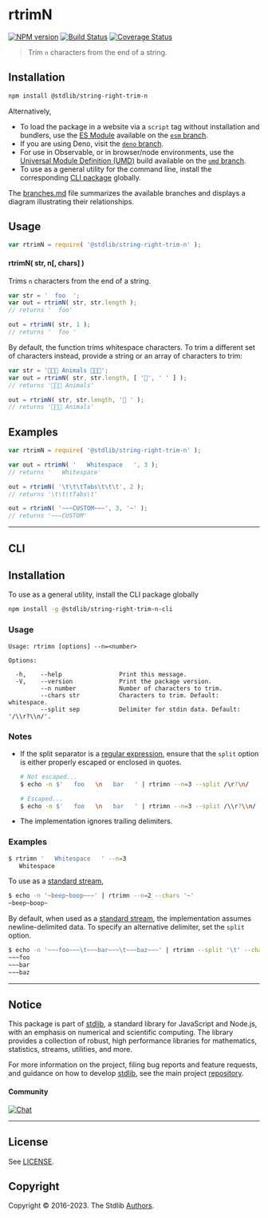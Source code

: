 <!--

@license Apache-2.0

Copyright (c) 2021 The Stdlib Authors.

Licensed under the Apache License, Version 2.0 (the "License");
you may not use this file except in compliance with the License.
You may obtain a copy of the License at

   http://www.apache.org/licenses/LICENSE-2.0

Unless required by applicable law or agreed to in writing, software
distributed under the License is distributed on an "AS IS" BASIS,
WITHOUT WARRANTIES OR CONDITIONS OF ANY KIND, either express or implied.
See the License for the specific language governing permissions and
limitations under the License.

-->

# rtrimN

[![NPM version][npm-image]][npm-url] [![Build Status][test-image]][test-url] [![Coverage Status][coverage-image]][coverage-url] <!-- [![dependencies][dependencies-image]][dependencies-url] -->

> Trim `n` characters from the end of a string.

<!-- Section to include introductory text. Make sure to keep an empty line after the intro `section` element and another before the `/section` close. -->

<section class="intro">

</section>

<!-- /.intro -->

<!-- Package usage documentation. -->

<section class="installation">

## Installation

```bash
npm install @stdlib/string-right-trim-n
```

Alternatively,

-   To load the package in a website via a `script` tag without installation and bundlers, use the [ES Module][es-module] available on the [`esm` branch][esm-url].
-   If you are using Deno, visit the [`deno` branch][deno-url].
-   For use in Observable, or in browser/node environments, use the [Universal Module Definition (UMD)][umd] build available on the [`umd` branch][umd-url].
-   To use as a general utility for the command line, install the corresponding [CLI package][cli-section] globally.

The [branches.md][branches-url] file summarizes the available branches and displays a diagram illustrating their relationships.

</section>

<section class="usage">

## Usage

```javascript
var rtrimN = require( '@stdlib/string-right-trim-n' );
```

#### rtrimN( str, n\[, chars] )

Trims `n` characters from the end of a string.

```javascript
var str = '  foo  ';
var out = rtrimN( str, str.length );
// returns '  foo'

out = rtrimN( str, 1 );
// returns '  foo '
```

By default, the function trims whitespace characters. To trim a different set of characters instead, provide a string or an array of characters to trim:

```javascript
var str = '🐶🐶🐶 Animals 🐶🐶🐶';
var out = rtrimN( str, str.length, [ '🐶', ' ' ] );
// returns '🐶🐶🐶 Animals'

out = rtrimN( str, str.length, '🐶 ' );
// returns '🐶🐶🐶 Animals'
```

</section>

<!-- /.usage -->

<!-- Package usage notes. Make sure to keep an empty line after the `section` element and another before the `/section` close. -->

<section class="notes">

</section>

<!-- /.notes -->

<!-- Package usage examples. -->

<section class="examples">

## Examples

<!-- eslint no-undef: "error" -->

```javascript
var rtrimN = require( '@stdlib/string-right-trim-n' );

var out = rtrimN( '   Whitespace   ', 3 );
// returns '   Whitespace'

out = rtrimN( '\t\t\tTabs\t\t\t', 2 );
// returns '\t\t\tTabs\t'

out = rtrimN( '~~~CUSTOM~~~', 3, '~' );
// returns '~~~CUSTOM'
```

</section>

<!-- /.examples -->


<!-- Section for describing a command-line interface. -->

* * *

<section class="cli">

## CLI

<section class="installation">

## Installation

To use as a general utility, install the CLI package globally

```bash
npm install -g @stdlib/string-right-trim-n-cli
```

</section>
<!-- CLI usage documentation. -->


<section class="usage">

### Usage

```text
Usage: rtrimn [options] --n=<number>

Options:

  -h,    --help                Print this message.
  -V,    --version             Print the package version.
         --n number            Number of characters to trim.
         --chars str           Characters to trim. Default: whitespace.
         --split sep           Delimiter for stdin data. Default: '/\\r?\\n/'.
```

</section>

<!-- /.usage -->

<!-- CLI usage notes. Make sure to keep an empty line after the `section` element and another before the `/section` close. -->

<section class="notes">

### Notes

-   If the split separator is a [regular expression][mdn-regexp], ensure that the `split` option is either properly escaped or enclosed in quotes.

    ```bash
    # Not escaped...
    $ echo -n $'   foo   \n   bar   ' | rtrimn --n=3 --split /\r?\n/

    # Escaped...
    $ echo -n $'   foo   \n   bar   ' | rtrimn --n=3 --split /\\r?\\n/
    ```

-   The implementation ignores trailing delimiters.

</section>

<!-- /.notes -->

<!-- CLI usage examples. -->

<section class="examples">

### Examples

```bash
$ rtrimn '   Whitespace   ' --n=3
   Whitespace
```

To use as a [standard stream][standard-streams],

```bash
$ echo -n '~beep~boop~~~' | rtrimn --n=2 --chars '~'
~beep~boop~
```

By default, when used as a [standard stream][standard-streams], the implementation assumes newline-delimited data. To specify an alternative delimiter, set the `split` option.

```bash
$ echo -n '~~~foo~~~\t~~~bar~~~\t~~~baz~~~' | rtrimn --split '\t' --chars '~' --n=3
~~~foo
~~~bar
~~~baz
```

</section>

<!-- /.examples -->

</section>

<!-- /.cli -->

<!-- Section to include cited references. If references are included, add a horizontal rule *before* the section. Make sure to keep an empty line after the `section` element and another before the `/section` close. -->

<section class="references">

</section>

<!-- /.references -->

<!-- Section for related `stdlib` packages. Do not manually edit this section, as it is automatically populated. -->

<section class="related">

</section>

<!-- /.related -->

<!-- Section for all links. Make sure to keep an empty line after the `section` element and another before the `/section` close. -->


<section class="main-repo" >

* * *

## Notice

This package is part of [stdlib][stdlib], a standard library for JavaScript and Node.js, with an emphasis on numerical and scientific computing. The library provides a collection of robust, high performance libraries for mathematics, statistics, streams, utilities, and more.

For more information on the project, filing bug reports and feature requests, and guidance on how to develop [stdlib][stdlib], see the main project [repository][stdlib].

#### Community

[![Chat][chat-image]][chat-url]

---

## License

See [LICENSE][stdlib-license].


## Copyright

Copyright &copy; 2016-2023. The Stdlib [Authors][stdlib-authors].

</section>

<!-- /.stdlib -->

<!-- Section for all links. Make sure to keep an empty line after the `section` element and another before the `/section` close. -->

<section class="links">

[npm-image]: http://img.shields.io/npm/v/@stdlib/string-right-trim-n.svg
[npm-url]: https://npmjs.org/package/@stdlib/string-right-trim-n

[test-image]: https://github.com/stdlib-js/string-right-trim-n/actions/workflows/test.yml/badge.svg?branch=main
[test-url]: https://github.com/stdlib-js/string-right-trim-n/actions/workflows/test.yml?query=branch:main

[coverage-image]: https://img.shields.io/codecov/c/github/stdlib-js/string-right-trim-n/main.svg
[coverage-url]: https://codecov.io/github/stdlib-js/string-right-trim-n?branch=main

<!--

[dependencies-image]: https://img.shields.io/david/stdlib-js/string-right-trim-n.svg
[dependencies-url]: https://david-dm.org/stdlib-js/string-right-trim-n/main

-->

[chat-image]: https://img.shields.io/gitter/room/stdlib-js/stdlib.svg
[chat-url]: https://app.gitter.im/#/room/#stdlib-js_stdlib:gitter.im

[stdlib]: https://github.com/stdlib-js/stdlib

[stdlib-authors]: https://github.com/stdlib-js/stdlib/graphs/contributors

[cli-section]: https://github.com/stdlib-js/string-right-trim-n#cli
[cli-url]: https://github.com/stdlib-js/string-right-trim-n/tree/cli
[@stdlib/string-right-trim-n]: https://github.com/stdlib-js/string-right-trim-n/tree/main

[umd]: https://github.com/umdjs/umd
[es-module]: https://developer.mozilla.org/en-US/docs/Web/JavaScript/Guide/Modules

[deno-url]: https://github.com/stdlib-js/string-right-trim-n/tree/deno
[umd-url]: https://github.com/stdlib-js/string-right-trim-n/tree/umd
[esm-url]: https://github.com/stdlib-js/string-right-trim-n/tree/esm
[branches-url]: https://github.com/stdlib-js/string-right-trim-n/blob/main/branches.md

[stdlib-license]: https://raw.githubusercontent.com/stdlib-js/string-right-trim-n/main/LICENSE

[mdn-regexp]: https://developer.mozilla.org/en-US/docs/Web/JavaScript/Guide/Regular_Expressions

[standard-streams]: https://en.wikipedia.org/wiki/Standard_streams

</section>

<!-- /.links -->
